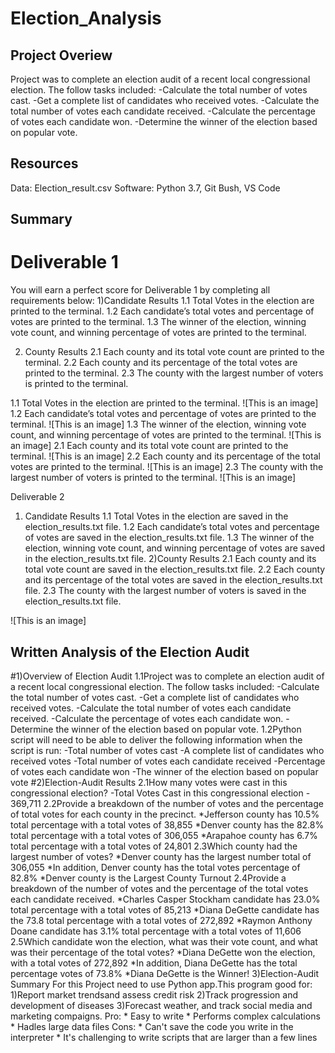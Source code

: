 # Election_Analysis
## Project Overiew
 
 Project was to complete an election audit of a recent local congressional election. 
 The follow tasks included:
  -Calculate the total number of votes cast.
  -Get a complete list of candidates who received votes.
  -Calculate the total number of votes each candidate received.
  -Calculate the percentage of votes each candidate won.
  -Determine the winner of the election based on popular vote.
  
## Resources
 Data: Election_result.csv
 Software: Python 3.7, Git Bush, VS Code
 
## Summary 
# Deliverable 1 
You will earn a perfect score for Deliverable 1 by completing all requirements below:
  1)Candidate Results
      1.1 Total Votes in the election are printed to the terminal. 
      1.2 Each candidate’s total votes and percentage of votes are printed to the terminal. 
      1.3 The winner of the election, winning vote count, and winning percentage of votes are printed to the terminal.

  2) County Results
      2.1 Each county and its total vote count are printed to the terminal. 
      2.2 Each county and its percentage of the total votes are printed to the terminal. 
      2.3 The county with the largest number of voters is printed to the terminal. 
 
 1.1 Total Votes in the election are printed to the terminal.
  ![This is an image]
 1.2 Each candidate’s total votes and percentage of votes are printed to the terminal.
  ![This is an image]
 1.3 The winner of the election, winning vote count, and winning percentage of votes are printed to the terminal.
  ![This is an image]
 2.1 Each county and its total vote count are printed to the terminal. 
 ![This is an image]
 2.2 Each county and its percentage of the total votes are printed to the terminal. 
  ![This is an image]
 2.3 The county with the largest number of voters is printed to the terminal. 
  ![This is an image]
  
  Deliverable 2
 1) Candidate Results
    1.1 Total Votes in the election are saved in the election_results.txt file. 
    1.2 Each candidate’s total votes and percentage of votes are saved in the election_results.txt file. 
    1.3 The winner of the election, winning vote count, and winning percentage of votes are saved in the election_results.txt file. 
 2)County Results
    2.1 Each county and its total vote count are saved in the election_results.txt file. 
    2.2 Each county and its percentage of the total votes are saved in the election_results.txt file. 
    2.3 The county with the largest number of voters is saved in the election_results.txt file. 
    
 ![This is an image]
 
## Written Analysis of the Election Audit 
  #1)Overview of Election Audit
     1.1Project was to complete an election audit of a recent local congressional election. 
      The follow tasks included:
         -Calculate the total number of votes cast.
         -Get a complete list of candidates who received votes.
         -Calculate the total number of votes each candidate received.
         -Calculate the percentage of votes each candidate won.
         -Determine the winner of the election based on popular vote.
     1.2Python script will need to be able to deliver the following information when the script is run:
        -Total number of votes cast
        -A complete list of candidates who received votes
        -Total number of votes each candidate received
        -Percentage of votes each candidate won
        -The winner of the election based on popular vote
  #2)Election-Audit Results
    2.1How many votes were cast in this congressional election?
      -Total Votes Cast in this congressional election -  369,711
    2.2Provide a breakdown of the number of votes and the percentage of total votes for each county in the precinct.
        *Jefferson county has 10.5% total percentage with a total votes of 38,855
        *Denver county has the 82.8% total percentage with a total votes of 306,055
        *Arapahoe county has 6.7% total percentage with a total votes of 24,801
    2.3Which county had the largest number of votes?
        *Denver county has the largest number total of 306,055
        *In addition, Denver county has the total votes percentage of 82.8%
        *Denver county is the Largest County Turnout
    2.4Provide a breakdown of the number of votes and the percentage of the total votes each candidate received.
        *Charles Casper Stockham candidate has 23.0% total percentage with a total votes of 85,213
        *Diana DeGette candidate has the 73.8 total percentage with a total votes of 272,892
        *Raymon Anthony Doane candidate has 3.1% total percentage with a total votes of 11,606
    2.5Which candidate won the election, what was their vote count, and what was their percentage of the total votes?
        *Diana DeGette won the election, with a total votes of 272,892
        *In addition, Diana DeGette has the total percentage votes of 73.8%
        *Diana DeGette is the Winner!
     3)Election-Audit Summary
      For this Project need to use Python app.This program good for:
        1)Report market trendsand assess credit risk
        2)Track progression and development of diseases
        3)Forecast weather, and track social media and marketing compaigns.
       Pro:
       * Easy to write
       * Performs complex calculations
       * Hadles large data files
       Cons:
       * Can't save the code you  write in the interpreter
       * It's challenging to write scripts that are larger than a few lines
 
      
